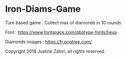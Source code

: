 # Iron-Diams-Game

Turn based game : Collect max of diamonds in 10 rounds 

Font : https://www.fontspace.com/qbotype-fonts/hexa

Diamonds images : https://fr.pngtree.com/

Copyright 2018 Justine Zahiri, all rights reserved. 